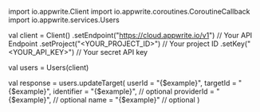 import io.appwrite.Client
import io.appwrite.coroutines.CoroutineCallback
import io.appwrite.services.Users

val client = Client()
    .setEndpoint("https://cloud.appwrite.io/v1") // Your API Endpoint
    .setProject("<YOUR_PROJECT_ID>") // Your project ID
    .setKey("<YOUR_API_KEY>") // Your secret API key

val users = Users(client)

val response = users.updateTarget(
    userId = "{$example}",
    targetId = "{$example}",
    identifier = "{$example}", // optional
    providerId = "{$example}", // optional
    name = "{$example}" // optional
)

